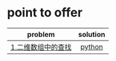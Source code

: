 # point to offer

| problem | solution |
|:---:|:---:|
| [1.二维数组中的查找](https://www.nowcoder.com/practice/abc3fe2ce8e146608e868a70efebf62e?tpId=13&tqId=11154&tPage=1&rp=1&ru=/ta/coding-interviews&qru=/ta/coding-interviews/question-ranking) | [python](https://github.com/oscarwin/data-structure-and-algorithm/blob/master/point-to-offer/Python/1.py) |
